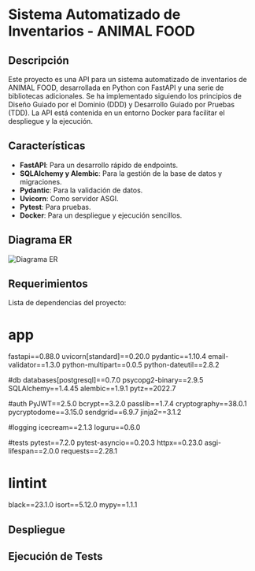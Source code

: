 
# Sistema Automatizado de Inventarios - ANIMAL FOOD

## Descripción

Este proyecto es una API para un sistema automatizado de inventarios de ANIMAL FOOD, desarrollada en Python con FastAPI y una serie de bibliotecas adicionales. Se ha implementado siguiendo los principios de Diseño Guiado por el Dominio (DDD) y Desarrollo Guiado por Pruebas (TDD). La API está contenida en un entorno Docker para facilitar el despliegue y la ejecución.

## Características

- **FastAPI**: Para un desarrollo rápido de endpoints.
- **SQLAlchemy y Alembic**: Para la gestión de la base de datos y migraciones.
- **Pydantic**: Para la validación de datos.
- **Uvicorn**: Como servidor ASGI.
- **Pytest**: Para pruebas.
- **Docker**: Para un despliegue y ejecución sencillos.

## Diagrama ER

![Diagrama ER](URL_DEL_DIAGRAMA)


## Requerimientos

Lista de dependencias del proyecto:
# app
fastapi==0.88.0
uvicorn[standard]==0.20.0
pydantic==1.10.4
email-validator==1.3.0
python-multipart==0.0.5
python-dateutil==2.8.2

#db
databases[postgresql]==0.7.0
psycopg2-binary==2.9.5
SQLAlchemy==1.4.45
alembic==1.9.1
pytz==2022.7

#auth
PyJWT==2.5.0
bcrypt==3.2.0
passlib==1.7.4
cryptography==38.0.1
pycryptodome==3.15.0
sendgrid==6.9.7
jinja2==3.1.2

#logging
icecream==2.1.3
loguru==0.6.0

#tests
pytest==7.2.0
pytest-asyncio==0.20.3
httpx==0.23.0
asgi-lifespan==2.0.0
requests==2.28.1

# lintint
black==23.1.0
isort==5.12.0
mypy==1.1.1


## Despliegue



## Ejecución de Tests




